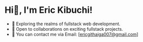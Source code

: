 # Hi👋, I'm Eric Kibuchi!

- 👀 Exploring the realms of fullstack web development.
- 💞️ Open to collaborations on exciting fullstack projects.
- 📧 You can contact me via Email: [ericgithaiga007@gmail.com]
